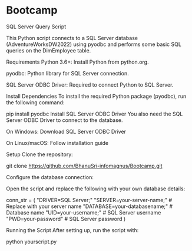 # Bootcamp
SQL Server Query Script

This Python script connects to a SQL Server database (AdventureWorksDW2022) using pyodbc and performs some basic SQL queries on the DimEmployee table.

Requirements
Python 3.6+: Install Python from python.org.

pyodbc: Python library for SQL Server connection.

SQL Server ODBC Driver: Required to connect Python to SQL Server.

Install Dependencies
To install the required Python package (pyodbc), run the following command:

pip install pyodbc
Install SQL Server ODBC Driver
You also need the SQL Server ODBC Driver to connect to the database.

On Windows: Download SQL Server ODBC Driver

On Linux/macOS: Follow installation guide

Setup
Clone the repository:

git clone https://github.com/BhanuSri-infomagnus/Bootcamp.git

Configure the database connection:

Open the script and replace the following with your own database details:

conn_str = (
    "DRIVER=SQL Server;"
    "SERVER=your-server-name;"   # Replace with your server name
    "DATABASE=your-databasename;"   # Database name
    "UID=your-username;"         # SQL Server username
    "PWD=your-password"          # SQL Server password
)

Running the Script
After setting up, run the script with:

python yourscript.py